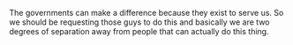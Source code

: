 The governments can make a difference because they exist to serve us. So we should be requesting those guys to do this and basically we are two degrees of separation away from people that can actually do this thing.
